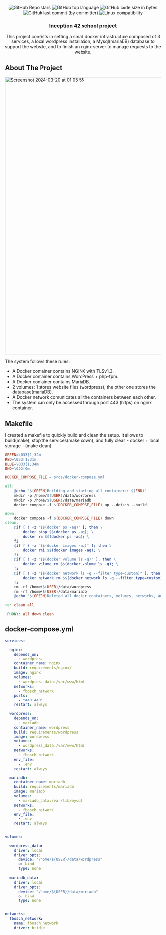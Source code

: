 <p align="center">
	<img alt="GitHub Repo stars" src="https://img.shields.io/github/stars/ferri17/inception?color=yellow" />
	<img alt="GitHub top language" src="https://img.shields.io/github/languages/top/ferri17/inception" />
	<img alt="GitHub code size in bytes" src="https://img.shields.io/github/languages/code-size/ferri17/inception?color=red" />
	<img alt="GitHub last commit (by committer)" src="https://img.shields.io/github/last-commit/ferri17/inception" />
	<img alt="Linux compatibility" src="https://img.shields.io/badge/-Linux-grey?logo=linux" />
</p>

<h3 align="center">Inception 42 school project</h3>

  <p align="center">
    This project consists in setting a small docker infrastructure composed of 3 services, a local wordpress installation, a Mysql(mariaDB) database to support the website, and to finish an nginx server to manage requests to the website.
    <br />
  </p>
</div>

<!-- ABOUT THE PROJECT -->
## About The Project
<img width="900" alt="Screenshot 2024-03-20 at 01 05 55" src="https://github.com/ferri17/inception/assets/19575860/d9e46f87-fa55-4a17-936c-8f856f660de2">


The system follows these rules:

<ul>
  <li>A Docker container contains NGINX with TLSv1.3.</li>
  <li>A Docker container contains WordPress + php-fpm.</li>
  <li>A Docker container contains MariaDB.</li>
  <li>2 volumes: 1 stores website files (wordpress), the other one stores the database(mariaDB).</li>
  <li>A Docker network comunicates all the containers between each other.</li>
  <li>The system can only be accessed through port 443 (https) on nginx container.</li>
</ul>

## Makefile
I created a makefile to quickly build and clean the setup. It allows to build(make), stop the services(make down), and fully clean - docker + local storage - (make clean).

```Makefile
GREEN=\033[1;32m
RED=\033[1;31m
BLUE=\033[1;34m
END=\033[0m

DOCKER_COMPOSE_FILE = srcs/docker-compose.yml

all:
	@echo "$(GREEN)Building and starting all containers: $(END)"
	mkdir -p /home/$(USER)/data/wordpress
	mkdir -p /home/$(USER)/data/mariadb
	docker compose -f $(DOCKER_COMPOSE_FILE) up --detach --build

down:
	docker compose -f $(DOCKER_COMPOSE_FILE) down
clean:
	@if [ ! -z "$$(docker ps -aq)" ]; then \
		docker stop $$(docker ps -aq); \
		docker rm $$(docker ps -aq); \
	fi
	@if [ ! -z "$$(docker images -aq)" ]; then \
		docker rmi $$(docker images -aq); \
	fi	
	@if [ ! -z "$$(docker volume ls -q)" ]; then \
		docker volume rm $$(docker volume ls -q); \
	fi
	@if [ ! -z "$$(docker network ls -q --filter type=custom)" ]; then \
		docker network rm $$(docker network ls -q --filter type=custom); \
	fi
	rm -rf /home/$(USER)/data/wordpress
	rm -rf /home/$(USER)/data/mariadb
	@echo "$(GREEN)Deleted all docker containers, volumes, networks, and images succesfully$(END)"

re: clean all

.PHONY: all down clean
```
## docker-compose.yml
```YAML
services:

  nginx:
    depends_on:
      - wordpress
    container_name: nginx
    build: requirements/nginx/
    image: nginx
    volumes:
      - wordpress_data:/var/www/html
    networks:
      - fbosch_network
    ports:
      - "443:443"
    restart: always

  wordpress:
    depends_on:
      - mariadb
    container_name: wordpress
    build: requirements/wordpress
    image: wordpress
    volumes:
      - wordpress_data:/var/www/html
    networks:
      - fbosch_network
    env_file:
      - .env
    restart: always

  mariadb:
    container_name: mariadb
    build: requirements/mariadb
    image: mariadb
    volumes:
      - mariadb_data:/var/lib/mysql
    networks:
      - fbosch_network
    env_file:
      - .env
    restart: always


volumes:

  wordpress_data:
    driver: local
    driver_opts:
      device: "/home/${USER}/data/wordpress"
      o: bind
      type: none
  
  mariadb_data:
    driver: local
    driver_opts:
      device: "/home/${USER}/data/mariadb"
      o: bind
      type: none


networks:
  fbosch_network:
    name: fbosch_network
    driver: bridge
```
<!---
Here is an example of a simple scene:
```
0  0  0  0  0  0  0  0  0  0  0  0  0  0  0  0  0  0  0
0  0  0  0  0  0  0  0  0  0  0  0  0  0  0  0  0  0  0
0  0 10 10  0  0 10 10  0  0  0 10 10 10 10 10  0  0  0
0  0 10 10  0  0 10 10  0  0  0  0  0  0  0 10 10  0  0
0  0 10 10  0  0 10 10  0  0  0  0  0  0  0 10 10  0  0
0  0 10 10 10 10 10 10  0  0  0  0 10 10 10 10  0  0  0
0  0  0 10 10 10 10 10  0  0  0 10 10  0  0  0  0  0  0
0  0  0  0  0  0 10 10  0  0  0 10 10  0  0  0  0  0  0
0  0  0  0  0  0 10 10  0  0  0 10 10 10 10 10 10  0  0
0  0  0  0  0  0  0  0  0  0  0  0  0  0  0  0  0  0  0
0  0  0  0  0  0  0  0  0  0  0  0  0  0  0  0  0  0  0
```
Each number represents a point in space:
* The horizontal position corresponds to its axis.
* The vertical position corresponds to its ordinate.
* The value corresponds to its altitude.
-->
<!-- GETTING STARTED 
## Getting Started
In order to run the program first clone the repository:
```bash
git clone git@github.com:ferri17/FdF.git
```
Open the folder:
```bash
cd FdF/
```
Compile the program:
```bash
make
```
Run the program with a valid map as argument(test maps can be found in /maps)
```bash
./fdf maps/42.fdf
```
-->

<!-- Controls 
## Controls
| Action                          | Key                      |
| :---                          | :----:                     |
| Mouse right click + drag      | Move map                   |
| Mouse left click + drag       | Rotate map                 |
| Lock rotation axis            | Hold X,Y,Z while rotating  |
| Color themes                  | 1, 2, 3                    |
| Change map heights            | N,M                        |
| Edge/Vertex mode              | G                          |
| Snap rotation                 | Hold H while rotating      |
| Isometric/Paralel projection  | I,P                        |
-->
<!-- Gallery 
## Gallery
<img width="1400" alt="Screen Shot 2023-08-10 at 3 30 30 PM" src="https://github.com/ferri17/FdF/assets/19575860/d131a52b-1bb3-4bdd-ba8a-9dfb42620446">
<img width="1396" alt="Screen Shot 2023-08-10 at 5 38 26 PM" src="https://github.com/ferri17/FdF/assets/19575860/ae64c1b0-6fe0-4f4a-8e3d-833ed7cfa393">
<img width="1397" alt="Screen Shot 2023-08-10 at 5 37 03 PM" src="https://github.com/ferri17/FdF/assets/19575860/e621e9ee-2ea8-4eaa-a51c-92b53e6e87c6">
-->
<!-- Resources
## Resources

**Minilibx**

Really good guides to start using minilibx functions.
* https://gontjarow.github.io/MiniLibX/mlx-tutorial-create-image.html
* https://harm-smits.github.io/42docs/libs/minilibx/images.html

**How to draw a line in a pixel map**
* https://en.wikipedia.org/wiki/Bresenham%27s_line_algorithm

**How to represent a 3D figure in a 2D space**
* https://www.youtube.com/watch?v=p4Iz0XJY-Qk
* https://en.wikipedia.org/wiki/Rotation_matrix
* https://clintbellanger.net/articles/isometric_math/
  
**Gradients**

Best walkthrough to understand how to calculate a gradient between 2 points
* https://dev.to/freerangepixels/a-probably-terrible-way-to-render-gradients-1p3n
  
**Virtual keys macOS**
* https://stackoverflow.com/questions/3202629/where-can-i-find-a-list-of-mac-virtual-key-codes

**Clipping lines to optimise render with Cohen-Sutherland algorithm**
* https://www.geeksforgeeks.org/line-clipping-set-1-cohen-sutherland-algorithm/

-->
